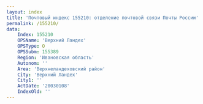 ```yaml
---
layout: index
title: 'Почтовый индекс 155210: отделение почтовой связи Почты России'
permalink: /155210/
data:
    Index: 155210
    OPSName: 'Верхний Ландех'
    OPSType: О
    OPSSubm: 155389
    Region: 'Ивановская область'
    Autonom: ''
    Area: 'Верхнеландеховский район'
    City: 'Верхний Ландех'
    City1: ''
    ActDate: '20030108'
    IndexOld: ''
---
```


